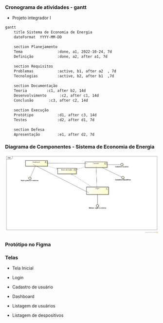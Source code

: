 ### Cronograma de atividades - gantt

* Projeto integrador I

```mermaid
gantt
    title Sistema de Economia de Energia
    dateFormat  YYYY-MM-DD

    section Planejamento
    Tema                :done, a1, 2022-10-24, 7d
    Definição           :done, a2, after a1, 7d

    section Requisitos
    Problemas           :active, b1, after a2  , 7d
    Tecnologias         :active, b2, after b1  ,7d

    section Documentação
    Teoria         :c1, after b2, 14d
    Desenvolvimento      :c2, after c1, 14d
    Conclusão       :c3, after c2, 14d

    section Execução
    Protótipo           :d1, after c3, 14d
    Testes              :d2, after d1, 7d

    section Defesa
    Apresentação        :e1, after d2, 7d
```

### Diagrama de Componentes - Sistema de Economia de Energia

![imagem](diagrama_componentes_see.png)

### Protótipo no Figma

### Telas

- Tela Inicial

- Login

- Cadastro de usuário

- Dashboard

- Listagem de usuários

- Listagem de despositivos






